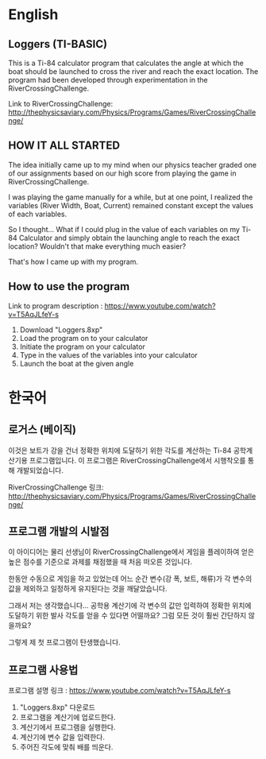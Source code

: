 # English
## Loggers (TI-BASIC)
This is a Ti-84 calculator program that calculates the angle at which the boat should be launched to cross the river and reach the exact location.
The program had been developed through experimentation in the RiverCrossingChallenge.

Link to RiverCrossingChallenge: http://thephysicsaviary.com/Physics/Programs/Games/RiverCrossingChallenge/




## HOW IT ALL STARTED 
The idea initially came up to my mind when our physics teacher graded one of our assignments based on our high score from playing the game in RiverCrossingChallenge.

I was playing the game manually for a while, but at one point, I realized the variables (River Width, Boat, Current) remained constant except the values of each variables.

So I thought...
What if I could plug in the value of each variables on my Ti-84 Calculator and simply obtain the launching angle to reach the exact location?
Wouldn't that make everything much easier?

 That's how I came up with my program.


## How to use the program
Link to program description : https://www.youtube.com/watch?v=T5AqJLfeY-s
1. Download "Loggers.8xp"
2. Load the program on to your calculator
3. Initiate the program on your calculator
4. Type in the values of the variables into your calculator
5. Launch the boat at the given angle


# 한국어
## 로거스 (베이직)
이것은 보트가 강을 건너 정확한 위치에 도달하기 위한 각도를 계산하는 Ti-84 공학계산기용 프로그램입니다. 
이 프로그램은 RiverCrossingChallenge에서 시행착오를 통해 개발되었습니다.

RiverCrossingChallenge 링크: http://thephysicsaviary.com/Physics/Programs/Games/RiverCrossingChallenge/

## 프로그램 개발의 시발점
이 아이디어는 물리 선생님이 RiverCrossingChallenge에서 게임을 플레이하여 얻은 높은 점수를 기준으로 과제를 채점했을 때 처음 떠오른 것입니다.

한동안 수동으로 게임을 하고 있었는데 어느 순간 변수(강 폭, 보트, 해류)가 각 변수의 값을 제외하고 일정하게 유지된다는 것을 깨달았습니다.

그래서 저는 생각했습니다...
공학용 계산기에 각 변수의 값만 입력하여 정확한 위치에 도달하기 위한 발사 각도를 얻을 수 있다면 어떨까요?
그럼 모든 것이 훨씬 간단하지 않을까요?

그렇게 제 첫 프로그램이 탄생했습니다.


## 프로그램 사용법
프로그램 설명 링크 : https://www.youtube.com/watch?v=T5AqJLfeY-s
1. "Loggers.8xp" 다운로드
2. 프로그램을 계산기에 업로드한다.
3. 계산기에서 프로그램을 실행한다.
4. 계산기에 변수 값을 입력한다.
5. 주어진 각도에 맞춰 배를 띄운다.

